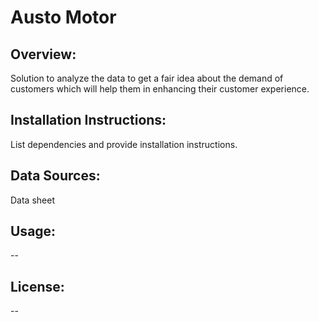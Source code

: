 # **Austo Motor**

## **Overview:**
Solution to analyze the data to get a fair idea about the demand of customers which will help them in enhancing their customer experience. 

## **Installation Instructions:**
List dependencies and provide installation instructions.

## **Data Sources:**
Data sheet

## **Usage:**
--

## **License:**
--